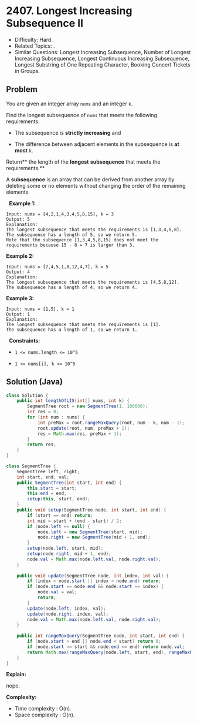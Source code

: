 # 2407. Longest Increasing Subsequence II

- Difficulty: Hard.
- Related Topics: .
- Similar Questions: Longest Increasing Subsequence, Number of Longest Increasing Subsequence, Longest Continuous Increasing Subsequence, Longest Substring of One Repeating Character, Booking Concert Tickets in Groups.

## Problem

You are given an integer array ```nums``` and an integer ```k```.

Find the longest subsequence of ```nums``` that meets the following requirements:


	
- The subsequence is **strictly increasing** and
	
- The difference between adjacent elements in the subsequence is **at most** ```k```.


Return** the length of the **longest** **subsequence** that meets the requirements.**

A **subsequence** is an array that can be derived from another array by deleting some or no elements without changing the order of the remaining elements.

 
**Example 1:**

```
Input: nums = [4,2,1,4,3,4,5,8,15], k = 3
Output: 5
Explanation:
The longest subsequence that meets the requirements is [1,3,4,5,8].
The subsequence has a length of 5, so we return 5.
Note that the subsequence [1,3,4,5,8,15] does not meet the requirements because 15 - 8 = 7 is larger than 3.
```

**Example 2:**

```
Input: nums = [7,4,5,1,8,12,4,7], k = 5
Output: 4
Explanation:
The longest subsequence that meets the requirements is [4,5,8,12].
The subsequence has a length of 4, so we return 4.
```

**Example 3:**

```
Input: nums = [1,5], k = 1
Output: 1
Explanation:
The longest subsequence that meets the requirements is [1].
The subsequence has a length of 1, so we return 1.
```

 
**Constraints:**


	
- ```1 <= nums.length <= 10^5```
	
- ```1 <= nums[i], k <= 10^5```



## Solution (Java)

```java
class Solution {
    public int lengthOfLIS(int[] nums, int k) {
        SegmentTree root = new SegmentTree(1, 100000);
        int res = 0;
        for (int num : nums) {
            int preMax = root.rangeMaxQuery(root, num - k, num - 1);
            root.update(root, num, preMax + 1);
            res = Math.max(res, preMax + 1);
        }
        return res;
    }
}

class SegmentTree {
    SegmentTree left, right;
    int start, end, val;
    public SegmentTree(int start, int end) {
        this.start = start;
        this.end = end;
        setup(this, start, end);
    }
    public void setup(SegmentTree node, int start, int end) {
        if (start == end) return;
        int mid = start + (end - start) / 2;
        if (node.left == null) {
            node.left = new SegmentTree(start, mid);
            node.right = new SegmentTree(mid + 1, end);
        }
        setup(node.left, start, mid);
        setup(node.right, mid + 1, end);
        node.val = Math.max(node.left.val, node.right.val);
    }
    
    public void update(SegmentTree node, int index, int val) {
        if (index < node.start || index > node.end) return;
        if (node.start == node.end && node.start == index) {
            node.val = val;
            return;
        }
        update(node.left, index, val);
        update(node.right, index, val);
        node.val = Math.max(node.left.val, node.right.val);
    }
    
    public int rangeMaxQuery(SegmentTree node, int start, int end) {
        if (node.start > end || node.end < start) return 0;
        if (node.start >= start && node.end <= end) return node.val;
        return Math.max(rangeMaxQuery(node.left, start, end), rangeMaxQuery(node.right, start, end));
    }
}
```

**Explain:**

nope.

**Complexity:**

* Time complexity : O(n).
* Space complexity : O(n).
